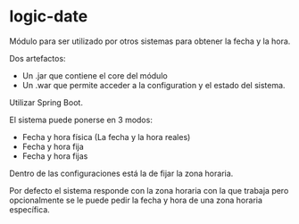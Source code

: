 # logic-date
Módulo para ser utilizado por otros sistemas para obtener la fecha y la hora. 

Dos artefactos:

- Un .jar que contiene el core del módulo
- Un .war que permite acceder a la configuration y el estado del sistema.

Utilizar Spring Boot.

El sistema puede ponerse en 3 modos:

- Fecha y hora física (La fecha y la hora reales)
- Fecha y hora fija
- Fecha y hora fijas

Dentro de las configuraciones está la de fijar la zona horaria.

Por defecto el sistema responde con la zona horaria con la que trabaja pero opcionalmente se le puede pedir la fecha y hora de una zona horaria específica.
